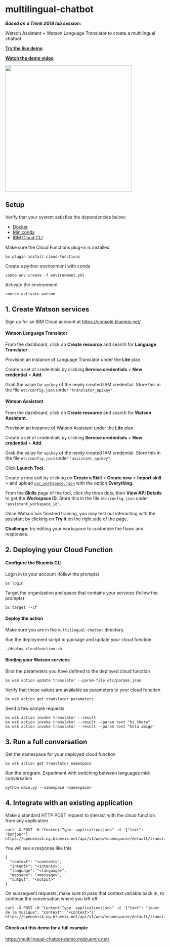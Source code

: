 # multilingual-chatbot
***Based on a Think 2018 lab session:***

Watson Assistant + Watson Language Translator to create a multilingual chatbot

[**Try the live demo**](https://multilingual-chatbot-demo.mybluemix.net/)

[**Watch the demo video**](https://www.youtube.com/watch?v=d7DXydORTME&amp;feature=youtu.be)

[<img src="https://cdn-images-1.medium.com/max/1600/1*pebwtsc3hElCrzv4MuUiHQ.png" height="400px">](https://www.youtube.com/watch?v=d7DXydORTME&amp;feature=youtu.be)

## Setup

Verify that your system satisfies the dependencies below:
- [Docker](https://docs.docker.com/install/)
- [Miniconda](https://conda.io/miniconda.html)
- [IBM Cloud CLI](https://console.bluemix.net/docs/cli/reference/bluemix_cli/get_started.html#getting-started)

Make sure the Cloud Functions plug-in is installed
```
bx plugin install cloud-functions
```

Create a python environment with conda
```
conda env create -f environment.yml
```

Activate the environment
```
source activate watson
```

## 1. Create Watson services

Sign up for an IBM Cloud account at https://console.bluemix.net/

#### Watson Language Translator
From the dashboard, click on **Create resource** and search for **Language Translator**.

Provision an instance of Language Translator under the **Lite** plan.

Create a set of credentials by clicking **Service credentials** > **New credential** > **Add**.

Grab the value for `apikey` of the newly created IAM credential.
Store this in the file `etc/config.json` under `"translator_apikey"`.

#### Watson Assistant
From the dashboard, click on **Create resource** and search for **Watson Assistant**.

Provision an instance of Watson Assistant under the **Lite** plan.

Create a set of credentials by clicking **Service credentials** > **New credential** > **Add**.

Grab the value for `apikey` of the newly created IAM credential.
Store this in the file `etc/config.json` under `"assistant_apikey"`.

Click **Launch Tool**.

Create a new skill by clicking on **Create a Skill** > **Create new** > **Import skill** >
and upload [`car_workspace.json`](https://github.com/watson-developer-cloud/car-dashboard/blob/master/training/car_workspace.json)
with the option **Everything**.

From the **Skills** page of the tool, click the three dots,
then **View API Details** to get the **Workspace ID**.
Store this in the file `etc/config.json` under `"assistant_workspace_id"`.

Once Watson has finished training, you may test out interacting with the assistant
by clicking on **Try it** on the right side of the page.

**Challenge:** try editing your workspace to customize the flows and responses.


## 2. Deploying your Cloud Function
#### Configure the Bluemix CLI
Login in to your account (follow the prompts)
```
bx login
```
Target the organization and space that contains your services (follow the prompts)
```
bx target --cf
```

#### Deploy the action
Make sure you are in the `multilingual-chatbot` directory.

Run the deployment script to package and update your cloud function
```
./deploy_cloudfunction.sh
```

#### Binding your Watson services

Bind the parameters you have defined to the deployed cloud function
```
bx wsk action update translator --param-file etc/params.json
```

Verify that these values are available as parameters to your cloud function
```
bx wsk action get translator parameters
```

Send a few sample requests
```
bx wsk action invoke translator --result
bx wsk action invoke translator --result --param text "hi there"
bx wsk action invoke translator --result --param text "hola amigo"
```

## 3. Run a full conversation

Get the namespace for your deployed cloud function
```
bx wsk action get translator namespace
```

Run the program. Experiment with switching between languages mid-conversation
```
python main.py --namespace <namespace>
```

## 4. Integrate with an existing application

Make a standard HTTP POST request to interact with the cloud function from any application
```
curl -X POST -H "Content-Type: application/json" -d '{"text": "bonjour"}' https://openwhisk.ng.bluemix.net/api/v1/web/<namespace>/default/translator.json
```

You will see a response like this
```
{
  "context": "<content>",
  "intents": "<intents>",
  "language": "<language>",
  "message": "<message>",
  "output": "<output>"
}
```

On subsequent requests, make sure to pass that context variable back in, to continue the conversation where you left off
```
curl -X POST -H "Content-Type: application/json" -d '{"text": "jouer de la musique", "context": "<context>"}' https://openwhisk.ng.bluemix.net/api/v1/web/<namespace>/default/translator.json
```

#### Check out this demo for a full example
https://multilingual-chatbot-demo.mybluemix.net/
